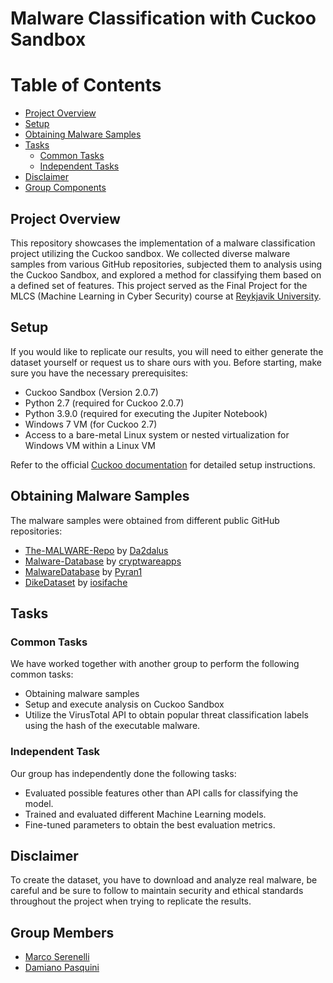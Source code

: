 # Malware Classification with Cuckoo Sandbox

# Table of Contents

- [Project Overview](#project-overview)
- [Setup](#setup)
- [Obtaining Malware Samples](#obtaining-malware-samples)
- [Tasks](#tasks)
  - [Common Tasks](#common-tasks)
  - [Independent Tasks](#independent-tasks)
- [Disclaimer](#disclaimer)
- [Group Components](#members)

## Project Overview

<a name="project-overview"></a>

This repository showcases the implementation of a malware classification project utilizing the Cuckoo sandbox. We collected diverse malware samples from various GitHub repositories, subjected them to analysis using the Cuckoo Sandbox, and explored a method for classifying them based on a defined set of features. This project served as the Final Project for the MLCS (Machine Learning in Cyber Security) course at [Reykjavik University](https://en.ru.is/).

## Setup

<a name="setup"></a>

If you would like to replicate our results, you will need to either generate the dataset yourself or request us to share ours with you.
Before starting, make sure you have the necessary prerequisites:

- Cuckoo Sandbox (Version 2.0.7)
- Python 2.7 (required for Cuckoo 2.0.7)
- Python 3.9.0 (required for executing the Jupiter Notebook)
- Windows 7 VM (for Cuckoo 2.7)
- Access to a bare-metal Linux system or nested virtualization for Windows VM within a Linux VM

Refer to the official [Cuckoo documentation](https://cuckoo.readthedocs.io/en/latest/) for detailed setup instructions.

## Obtaining Malware Samples

<a name="obtaining-malware-samples"></a>

The malware samples were obtained from different public GitHub repositories:

- [The-MALWARE-Repo](https://github.com/Da2dalus/The-MALWARE-Repo/tree/master) by [Da2dalus](https://github.com/Da2dalus)
- [Malware-Database](https://github.com/cryptwareapps/Malware-Database/tree/main) by [cryptwareapps](https://github.com/cryptwareapps)
- [MalwareDatabase](https://github.com/Pyran1/MalwareDatabase) by [Pyran1](https://github.com/Pyran1)
- [DikeDataset](https://github.com/iosifache/DikeDataset/) by [iosifache](https://github.com/iosifache)

## Tasks

<a name="tasks"></a>

### Common Tasks

<a name="common-tasks"></a>

We have worked together with another group to perform the following common tasks:

- Obtaining malware samples
- Setup and execute analysis on Cuckoo Sandbox
- Utilize the VirusTotal API to obtain popular threat classification labels using the hash of the executable malware.

### Independent Task

<a name="independent-tasks"></a>

Our group has independently done the following tasks:

- Evaluated possible features other than API calls for classifying the model.
- Trained and evaluated different Machine Learning models.
- Fine-tuned parameters to obtain the best evaluation metrics.

## Disclaimer

<a name="disclaimer"></a>

To create the dataset, you have to download and analyze real malware, be careful and be sure to follow to maintain security and ethical standards throughout the project when trying to replicate the results.

## Group Members

<a name="members"></a>

- [Marco Serenelli](https://github.com/marcoserenelli)
- [Damiano Pasquini](https://github.com/damiano00)
